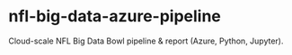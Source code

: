 # nfl-big-data-azure-pipeline
Cloud-scale NFL Big Data Bowl pipeline & report (Azure, Python, Jupyter).
